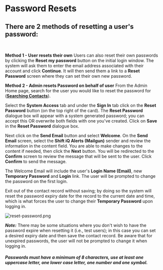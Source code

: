 # Password Resets

## There are 2 methods of resetting a user's password:
<br>

**Method 1 - User resets their own**
Users can also reset their own passwords by clicking the **Reset my password** button on the initial login window. The system will ask them to enter the email address associated with their account and click **Continue**. It will then send them a link to a **Reset Password** screen where they can set their own new password.
<br>

**Method 2 - Admin resets Password on behalf of user**
From the Admin Home page, search for the user you would like to reset the password for ([**Searching Contacts**](/ui/help/portal/contacts/searching-contacts)). 

Select the **System Access** tab and under the **Sign In** tab click on the **Reset Password** button (on the top right of the card). The **Reset Password** dialogue box will appear with a system generated password; you can accept this OR overwrite both fields with one you've created. Click on **Save** in the **Reset Password** dialogue box.

Next click on the **Send Email** button and select **Welcome**. On the **Send Email** screen, select the **Shift iQ Alerts (Mailgun)** sender and review the information in the content field. You are able to make changes to the content if needed, then click the **Next** button. You will be redirected to the **Confirm** screen to review the message that will be sent to the user. Click **Confirm** to send the message.

The Welcome Email will include the user's **Login Name (Email)**, new **Temporary Password** and **Login** link. The user will be prompted to change the password on the first login.

Exit out of the contact record without saving; by doing so the system will reset the password expiry date for the record to the current date and time, which is what forces the user to change their **Temporary Password** upon logging in. 

![reset-password.png](https://e02.insite.com/files/sites/global/9856/reset-password.png)

***Note:*** There may be some situations where you don't wish to have the password expire when resetting it (i.e., test users); in this case you can set a desired expiry date and then save the contact record. Be aware that for unexpired passwords, the user will not be prompted to change it when logging in.

##### Passwords must have a minimum of 8 characters, use at least one uppercase letter, one lower case letter, one number and one symbol.
